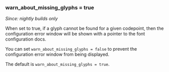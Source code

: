 ### warn_about_missing_glyphs = true

*Since: nightly builds only*

When set to true, if a glyph cannot be found for a given codepoint, then
the configuration error window will be shown with a pointer to the font
configuration docs.

You can set `warn_about_missing_glyphs = false` to prevent the configuration
error window from being displayed.

The default is `warn_about_missing_glyphs = true`.

